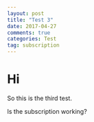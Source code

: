 ```yaml
---
layout: post
title: "Test 3"
date: 2017-04-27
comments: true
categories: Test
tag: subscription
---
```


# Hi

So this is the third test.

Is the subscription working?
